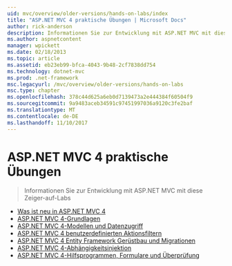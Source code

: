 ```yaml
---
uid: mvc/overview/older-versions/hands-on-labs/index
title: "ASP.NET MVC 4 praktische Übungen | Microsoft Docs"
author: rick-anderson
description: Informationen Sie zur Entwicklung mit ASP.NET MVC mit diese Zeiger-auf-Labs
ms.author: aspnetcontent
manager: wpickett
ms.date: 02/18/2013
ms.topic: article
ms.assetid: eb23eb99-bfca-4043-9b48-2cf7838dd754
ms.technology: dotnet-mvc
ms.prod: .net-framework
msc.legacyurl: /mvc/overview/older-versions/hands-on-labs
msc.type: chapter
ms.openlocfilehash: 378c44d625a6eb0d7139473a2e444384f60504f9
ms.sourcegitcommit: 9a9483aceb34591c97451997036a9120c3fe2baf
ms.translationtype: MT
ms.contentlocale: de-DE
ms.lasthandoff: 11/10/2017
---
```

<a name="aspnet-mvc-4-hands-on-labs"></a>ASP.NET MVC 4 praktische Übungen
====================
> Informationen Sie zur Entwicklung mit ASP.NET MVC mit diese Zeiger-auf-Labs


- [Was ist neu in ASP.NET MVC 4](whats-new-in-aspnet-mvc-4.md)
- [ASP.NET MVC 4-Grundlagen](aspnet-mvc-4-fundamentals.md)
- [ASP.NET MVC 4-Modellen und Datenzugriff](aspnet-mvc-4-models-and-data-access.md)
- [ASP.NET MVC 4 benutzerdefinierten Aktionsfiltern](aspnet-mvc-4-custom-action-filters.md)
- [ASP.NET MVC 4 Entity Framework Gerüstbau und Migrationen](aspnet-mvc-4-entity-framework-scaffolding-and-migrations.md)
- [ASP.NET MVC 4-Abhängigkeitsinjektion](aspnet-mvc-4-dependency-injection.md)
- [ASP.NET MVC 4-Hilfsprogrammen, Formulare und Überprüfung](aspnet-mvc-4-helpers-forms-and-validation.md)
